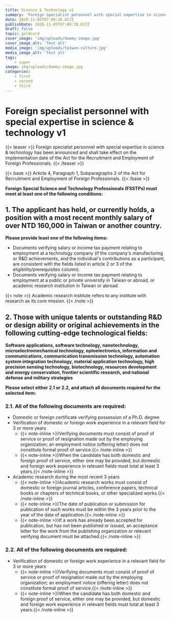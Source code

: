 ```yaml
---
title: Science & Technology v1
summary: 'Foreign specialist personnel with special expertise in science & technology'
date: 2020-11-05T07:09:20.617Z
publishDate: 2020-11-05T07:09:20.617Z
draft: false
topic: goldcard
cover_image: 'img/uploads/dummy-image.jpg'
cover_image_alt: 'Test alt'
media_image: 'img/uploads/taiwan-culture.jpg'
media_image_alt: 'Test alt'
tags:
    - super
image: img/uploads/dummy-image.jpg
categories:
    - first
    - second
    - third
---
```


# Foreign specialist personnel with special expertise in science & technology v1

{{< teaser >}}
Foreign specialist personnel with special expertise in science & technology has been announced and shall take effect on the implementation date of the Act for the Recruitment and Employment of Foreign Professionals.
{{< /teaser >}}

{{< base >}}
Article 4, Paragraph 1, Subparagraphs 2 of the Act for Recruitment and Employment of Foreign Professionals.
{{< /base >}}

**Foreign Special Science and Technology Professionals (FSSTPs) must meet at least one of the following conditions:**

## 1. The applicant has held, or currently holds, a position with a most recent monthly salary of over NTD 160,000 in Taiwan or another country.

**Please provide least one of the following items:**

- Documents verifying salary or income tax payment relating to employment at a technology company (if the company's manufacturing or R&D achievements, and the individual's contributions as a participant, are consistent with the fields listed in article 2 or 3 of the eligibility/prerequisites column).
- Documents verifying salary or income tax payment relating to employment at a public or private university in Taiwan or abroad, or academic research institution in Taiwan or abroad.

{{< note >}}
Academic research institute refers to any institute with research as its core mission.
{{< /note >}}

## 2. Those with unique talents or outstanding R&D or design ability or original achievements in the following cutting-edge technological fields:

**Software applications, software technology, nanotechnology, microelectromechanical technology, optoelectronics, information and communications, communication transmission technology, automation system integration technology, material application technology, high precision sensing technology, biotechnology, resources development and energy conservation, frontier scientific research, and national defense and military strategies**

**Please select either 2.1 or 2.2, and attach all documents required for the selected item:**

### 2.1. All of the following documents are required:

- Domestic or foreign certificate verifying possession of a Ph.D. degree
- Verification of domestic or foreign work experience in a relevant field for 3 or more years
  - {{< note-inline >}}Verifying documents must consist of proof of service or proof of resignation made out by the employing organization; an employment notice (offering letter) does not constitute formal proof of service.{{< /note-inline >}}
  - {{< note-inline >}}When the candidate has both domestic and foreign proof of service, either one may be provided, but domestic and foreign work experience in relevant fields must total at least 3 years.{{< /note-inline >}}
- Academic research during the most recent 3 years
  - {{< note-inline >}}Academic research works must consist of domestic or foreign journal articles, conference papers, technical books or chapters of technical books, or other specialized works.{{< /note-inline >}}
  - {{< note-inline >}}The date of publication or submission for publication of such works must be within the 3 years prior to the year of the date of application.{{< /note-inline >}}
  - {{< note-inline >}}If a work has already been accepted for publication, but has not been published or issued, an acceptance letter for the work from the publishing organization or relevant verifying document must be attached.{{< /note-inline >}}

### 2.2. All of the following documents are required:

- Verification of domestic or foreign work experience in a relevant field for 3 or more years
  - {{< note-inline >}}Verifying documents must consist of proof of service or proof of resignation made out by the employing organization; an employment notice (offering letter) does not constitute formal proof of service.{{< /note-inline >}}
  - {{< note-inline >}}When the candidate has both domestic and foreign proof of service, either one may be provided, but domestic and foreign work experience in relevant fields must total at least 3 years.{{< /note-inline >}}